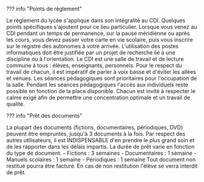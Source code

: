 ??? info "Points de règlement"

Le règlement du lycée s'applique dans son intégralité au CDI.
    Quelques points spécifiques s'ajoutent pour ce lieu particulier.
    Lorsque vous venez au CDI pendant un temps de permanence, sur la pause méridienne ou après les cours, vous devez passer votre carte en vie scolaire, puis vous inscrire sur le registre des autonomes à votre arrivée. L'utilisation des postes informatiques doit être justifiée par un projet de recherche lié à une discipline ou à l'orientation.
    Le CDI est une salle de travail et de lecture commune à tous : élèves, enseignants, personnels.
Pour le respect du travail de chacun, il est impératif de parler à voix basse et d'éviter les allées et venues.
Les séances pédagogiques sont prioritaires pour l'occupation de la salle.
Pendant les séances pédagogiques l'accès aux individuels reste possible en fonction de la place disponible.
    Chacun est invité à respecter le calme exigé afin de permettre une concentration optimale et un travail de qualité.


??? info "Prêt des documents"

La plupart des documents (fictions, documentaires, périodiques, DVD) peuvent être empruntés, jusqu'à 3 documents à la fois.
Par respect des autres utilisateurs, il est INDISPENSABLE d'en prendre le plus grand soin et de les rapporter dans les délais impartis.
    La durée de prêt varie en fonction du type de document.
     - Fictions : 3 semaines
    - Documentaires : 1 semaine
    - Manuels scolaires : 1 semaine
    - Périodiques : 1 semaine
    Tout document non restitué pourra être facturé.
    En cas de non restitution l'élève se verra interdit de prêt.
